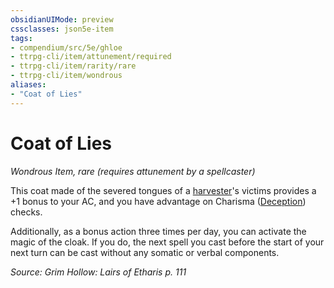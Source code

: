 ```yaml
---
obsidianUIMode: preview
cssclasses: json5e-item
tags:
- compendium/src/5e/ghloe
- ttrpg-cli/item/attunement/required
- ttrpg-cli/item/rarity/rare
- ttrpg-cli/item/wondrous
aliases: 
- "Coat of Lies"
---
```

# Coat of Lies
*Wondrous Item, rare (requires attunement by a spellcaster)*  


This coat made of the severed tongues of a [harvester](/3-Mechanics/CLI/bestiary/undead/harvester-of-lies-ghloe.md)'s victims provides a +1 bonus to your AC, and you have advantage on Charisma ([Deception](/3-Mechanics/CLI/rules/skills.md#Deception)) checks.

Additionally, as a bonus action three times per day, you can activate the magic of the cloak. If you do, the next spell you cast before the start of your next turn can be cast without any somatic or verbal components.

*Source: Grim Hollow: Lairs of Etharis p. 111*